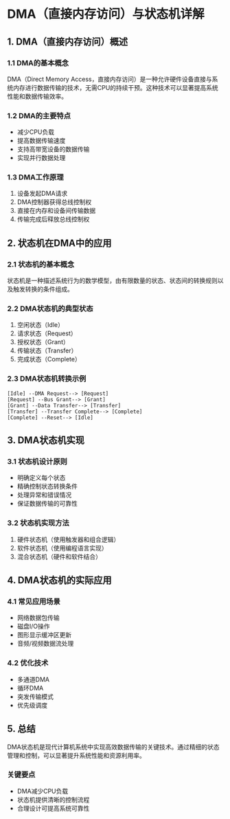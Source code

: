 # DMA（直接内存访问）与状态机详解

## 1. DMA（直接内存访问）概述

### 1.1 DMA的基本概念
DMA（Direct Memory Access，直接内存访问）是一种允许硬件设备直接与系统内存进行数据传输的技术，无需CPU的持续干预。这种技术可以显著提高系统性能和数据传输效率。

### 1.2 DMA的主要特点
- 减少CPU负载
- 提高数据传输速度
- 支持高带宽设备的数据传输
- 实现并行数据处理

### 1.3 DMA工作原理
1. 设备发起DMA请求
2. DMA控制器获得总线控制权
3. 直接在内存和设备间传输数据
4. 传输完成后释放总线控制权

## 2. 状态机在DMA中的应用

### 2.1 状态机的基本概念
状态机是一种描述系统行为的数学模型，由有限数量的状态、状态间的转换规则以及触发转换的条件组成。

### 2.2 DMA状态机的典型状态
1. 空闲状态（Idle）
2. 请求状态（Request）
3. 授权状态（Grant）
4. 传输状态（Transfer）
5. 完成状态（Complete）

### 2.3 DMA状态机转换示例
```
[Idle] --DMA Request--> [Request]
[Request] --Bus Grant--> [Grant]
[Grant] --Data Transfer--> [Transfer]
[Transfer] --Transfer Complete--> [Complete]
[Complete] --Reset--> [Idle]
```

## 3. DMA状态机实现

### 3.1 状态机设计原则
- 明确定义每个状态
- 精确控制状态转换条件
- 处理异常和错误情况
- 保证数据传输的可靠性

### 3.2 状态机实现方法
1. 硬件状态机（使用触发器和组合逻辑）
2. 软件状态机（使用编程语言实现）
3. 混合状态机（硬件和软件结合）

## 4. DMA状态机的实际应用

### 4.1 常见应用场景
- 网络数据包传输
- 磁盘I/O操作
- 图形显示缓冲区更新
- 音频/视频数据流处理

### 4.2 优化技术
- 多通道DMA
- 循环DMA
- 突发传输模式
- 优先级调度

## 5. 总结
DMA状态机是现代计算机系统中实现高效数据传输的关键技术。通过精细的状态管理和控制，可以显著提升系统性能和资源利用率。

### 关键要点
- DMA减少CPU负载
- 状态机提供清晰的控制流程
- 合理设计可提高系统可靠性
